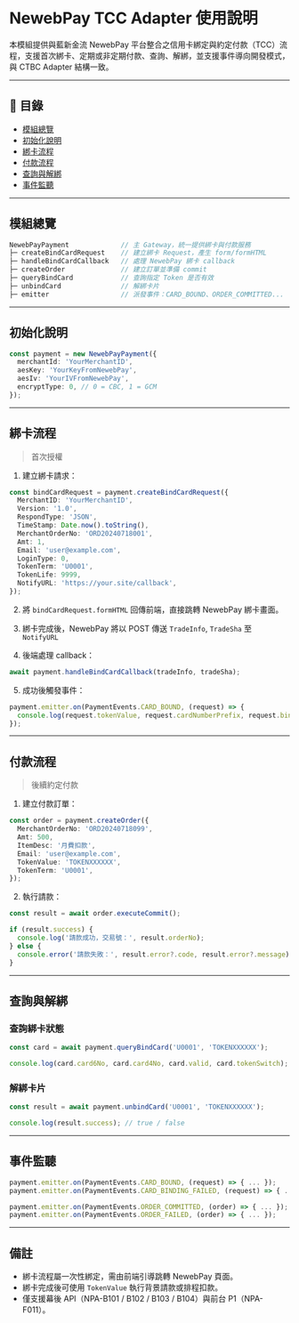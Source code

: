 # NewebPay TCC Adapter 使用說明

本模組提供與藍新金流 NewebPay 平台整合之信用卡綁定與約定付款（TCC）流程，支援首次綁卡、定期或非定期付款、查詢、解綁，並支援事件導向開發模式，與 CTBC Adapter 結構一致。

---

## 📌 目錄

- [模組總覽](#模組總覽)
- [初始化說明](#初始化說明)
- [綁卡流程](#綁卡流程)
- [付款流程](#付款流程)
- [查詢與解綁](#查詢與解綁)
- [事件監聽](#事件監聽)

---

## 模組總覽

```ts
NewebPayPayment             // 主 Gateway，統一提供綁卡與付款服務
├─ createBindCardRequest    // 建立綁卡 Request，產生 form/formHTML
├─ handleBindCardCallback   // 處理 NewebPay 綁卡 callback
├─ createOrder              // 建立訂單並準備 commit
├─ queryBindCard            // 查詢指定 Token 是否有效
├─ unbindCard               // 解綁卡片
├─ emitter                  // 派發事件：CARD_BOUND、ORDER_COMMITTED...
```

---

## 初始化說明

```ts
const payment = new NewebPayPayment({
  merchantId: 'YourMerchantID',
  aesKey: 'YourKeyFromNewebPay',
  aesIv: 'YourIVFromNewebPay',
  encryptType: 0, // 0 = CBC, 1 = GCM
});
```

---

## 綁卡流程

> 首次授權

1. 建立綁卡請求：

```ts
const bindCardRequest = payment.createBindCardRequest({
  MerchantID: 'YourMerchantID',
  Version: '1.0',
  RespondType: 'JSON',
  TimeStamp: Date.now().toString(),
  MerchantOrderNo: 'ORD20240718001',
  Amt: 1,
  Email: 'user@example.com',
  LoginType: 0,
  TokenTerm: 'U0001',
  TokenLife: 9999,
  NotifyURL: 'https://your.site/callback',
});
```

2. 將 `bindCardRequest.formHTML` 回傳前端，直接跳轉 NewebPay 綁卡畫面。

3. 綁卡完成後，NewebPay 將以 POST 傳送 `TradeInfo`, `TradeSha` 至 `NotifyURL`

4. 後端處理 callback：

```ts
await payment.handleBindCardCallback(tradeInfo, tradeSha);
```

5. 成功後觸發事件：

```ts
payment.emitter.on(PaymentEvents.CARD_BOUND, (request) => {
  console.log(request.tokenValue, request.cardNumberPrefix, request.bindingDate);
});
```

---

## 付款流程

> 後續約定付款

1. 建立付款訂單：

```ts
const order = payment.createOrder({
  MerchantOrderNo: 'ORD20240718099',
  Amt: 500,
  ItemDesc: '月費扣款',
  Email: 'user@example.com',
  TokenValue: 'TOKENXXXXXX',
  TokenTerm: 'U0001',
});
```

2. 執行請款：

```ts
const result = await order.executeCommit();

if (result.success) {
  console.log('請款成功，交易號：', result.orderNo);
} else {
  console.error('請款失敗：', result.error?.code, result.error?.message);
}
```

---

## 查詢與解綁

### 查詢綁卡狀態

```ts
const card = await payment.queryBindCard('U0001', 'TOKENXXXXXX');

console.log(card.card6No, card.card4No, card.valid, card.tokenSwitch);
```

### 解綁卡片

```ts
const result = await payment.unbindCard('U0001', 'TOKENXXXXXX');

console.log(result.success); // true / false
```

---

## 事件監聽

```ts
payment.emitter.on(PaymentEvents.CARD_BOUND, (request) => { ... });
payment.emitter.on(PaymentEvents.CARD_BINDING_FAILED, (request) => { ... });

payment.emitter.on(PaymentEvents.ORDER_COMMITTED, (order) => { ... });
payment.emitter.on(PaymentEvents.ORDER_FAILED, (order) => { ... });
```

---

## 備註

- 綁卡流程屬一次性綁定，需由前端引導跳轉 NewebPay 頁面。
- 綁卡完成後可使用 `TokenValue` 執行背景請款或排程扣款。
- 僅支援幕後 API（NPA-B101 / B102 / B103 / B104）與前台 P1（NPA-F011）。
